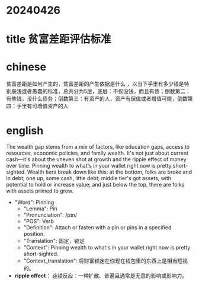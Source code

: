 
# 20240426

# title 贫富差距评估标准

# chinese 

贫富差距是如何产生的，贫富差距的产生依据是什么 ，以当下手里有多少钱是特别肤浅或者愚蠢的标准，总共分为5层，底层：不仅没钱，而且有债；倒数第二：有些钱，没什么债务；倒数第三：有资产的人，资产有保值或者增值可能，倒数第四：手里有可增值资产的人

# english

The wealth gap stems from a mix of factors, like education gaps, access to resources, economic policies, and family wealth. It's not just about current cash—it's about the uneven shot at growth and the ripple effect of money over time. Pinning wealth to what's in your wallet right now is pretty short-sighted. Wealth tiers break down like this: at the bottom, folks are broke and in debt; one up, some cash, little debt; middle tier's got assets, with potential to hold or increase value; and just below the top, there are folks with assets primed to grow.

- "Word": Pinning
  - "Lemma": Pin
  - "Pronunciation": /pɪn/
  - "POS": Verb
  - "Definition": Attach or fasten with a pin or pins in a specified position.
  - "Translation": 固定，锁定
  - "Context": Pinning wealth to what's in your wallet right now is pretty short-sighted.
  - "Context_translation": 将财富锁定在你现在钱包里的东西上是相当短视的。
- **ripple effect**： 连锁反应：一种扩散、普遍且通常是无意的影响或影响力。
